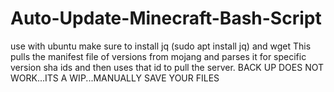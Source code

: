 # Auto-Update-Minecraft-Bash-Script
use with ubuntu
make sure to install jq (sudo apt install jq) and wget
This pulls the manifest file of versions from mojang and parses it for specific version sha ids and then uses that id to pull the server.
BACK UP DOES NOT WORK...ITS A WIP...MANUALLY SAVE YOUR FILES
